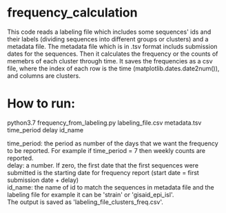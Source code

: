 ﻿# frequency_calculation
This code reads a labeling file which includes some sequences' ids and their labels (dividing sequences into different groups or clusters) and a metadata file. The metadata file which is in .tsv format includs submission dates for the sequences. Then it calculates the frequency or the counts of memebrs of each cluster through time. It saves the frequencies as a csv file, where the index of each row is the time (matplotlib.dates.date2num()), and columns are clusters.

# How to run:
python3.7 frequency_from_labeling.py labeling_file.csv metadata.tsv time_period delay id_name 

time_period: the period as number of the days that we want the frequency to be reported. For example if time_period = 7 then weekly counts are reported. \
delay: a number. If zero, the first date that the first sequences were submitted is the starting date for frequency report (start date = first submission date + delay) \
id_name: the name of id to match the sequences in metadata file and the labeling file for example it can be 'strain' or 'gisaid_epi_isl'. \
The output is saved as 'labeling_file_clusters_freq.csv'.
